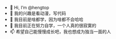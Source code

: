 - 👋 Hi, I’m @hengtop
- 👀 我的兴趣是看动漫，写代码
- 🌱 我目前是啥都学，因为啥都不会哈哈
- 💞️ 我目前正在努力自学，一个人真的很寂寞的
- 📫 希望自己能慢慢成长吧，我也想成为独当一面的人

<!---
hengtop/hengtop is a ✨ special ✨ repository because its `README.md` (this file) appears on your GitHub profile.
You can click the Preview link to take a look at your changes.
--->
